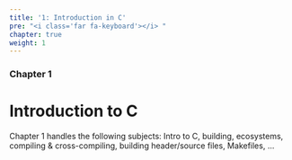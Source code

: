 ```yaml
---
title: '1: Introduction in C'
pre: "<i class='far fa-keyboard'></i> "
chapter: true
weight: 1
---
```


### Chapter 1

# Introduction to C

Chapter 1 handles the following subjects: Intro to C, building, ecosystems, compiling & cross-compiling, building header/source files, Makefiles, ...
